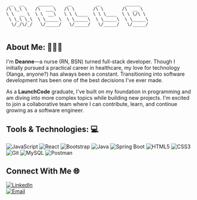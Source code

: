```
 __  __     ______     __         __         ______    
/\ \_\ \   /\  ___\   /\ \       /\ \       /\  __ \   
\ \  __ \  \ \  __\   \ \ \____  \ \ \____  \ \ \/\ \  
 \ \_\ \_\  \ \_____\  \ \_____\  \ \_____\  \ \_____\ 
  \/_/\/_/   \/_____/   \/_____/   \/_____/   \/_____/ 
                                                       
```
## About Me: 👩🏻‍💻
I'm **Deanne**—a nurse (RN, BSN) turned full-stack developer.
Though I initially pursued a practical career in healthcare, my love for technology (Xanga, anyone?) has always been a constant. Transitioning into software development has been one of the best decisions I've ever made.

As a **LaunchCode** graduate, I've built on my foundation in programming and am diving into more complex topics while building new projects. I'm excited to join a collaborative team where I can contribute, learn, and continue growing as a software engineer.

## Tools & Technologies: 💻

![JavaScript](https://img.shields.io/badge/JavaScript-F7DF1E?style=for-the-badge&logo=javascript&logoColor=black)
![React](https://img.shields.io/badge/React-61DAFB?style=for-the-badge&logo=react&logoColor=black)
![Bootstrap](https://img.shields.io/badge/Bootstrap-7952B3?style=for-the-badge&logo=bootstrap&logoColor=white)
![Java](https://img.shields.io/badge/Java-007396?style=for-the-badge&logo=java&logoColor=white)
![Spring Boot](https://img.shields.io/badge/Spring%20Boot-6DB33F?style=for-the-badge&logo=spring-boot&logoColor=white)
![HTML5](https://img.shields.io/badge/HTML5-E34F26?style=for-the-badge&logo=html5&logoColor=white)
![CSS3](https://img.shields.io/badge/CSS3-1572B6?style=for-the-badge&logo=css3&logoColor=white)
![Git](https://img.shields.io/badge/Git-F05032?style=for-the-badge&logo=git&logoColor=white)
![MySQL](https://img.shields.io/badge/MySQL-4479A1?style=for-the-badge&logo=mysql&logoColor=white)
![Postman](https://img.shields.io/badge/Postman-FF6C37?style=for-the-badge&logo=postman&logoColor=white)

## Connect With Me 🌐  
[![LinkedIn](https://img.shields.io/badge/LinkedIn-blue?style=for-the-badge&logo=linkedin&logoColor=white)](https://www.linkedin.com/in/deannechae/)  
[![Email](https://img.shields.io/badge/Email-gray?style=for-the-badge&logo=gmail&logoColor=red)](mailto:deannechae@gmail.com)

<!---
skyoon26/skyoon26 is a ✨ special ✨ repository because its `README.md` (this file) appears on your GitHub profile.
You can click the Preview link to take a look at your changes.
--->
